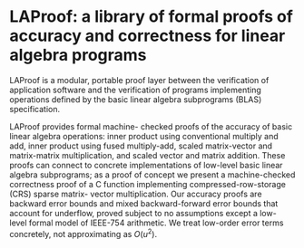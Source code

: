 # LAProof: a library of formal proofs of accuracy and correctness for linear algebra programs

LAProof is a modular, portable proof layer between
the verification of application software and the verification
of programs implementing operations defined by the basic linear algebra subprograms (BLAS) specification.

LAProof provides formal machine-
checked proofs of the accuracy of basic linear algebra operations:
inner product using conventional multiply and add, inner product
using fused multiply-add, scaled matrix-vector and matrix-matrix
multiplication, and scaled vector and matrix addition. These
proofs can connect to concrete implementations of low-level
basic linear algebra subprograms; as a proof of concept we
present a machine-checked correctness proof of a C function
implementing compressed-row-storage (CRS) sparse matrix-
vector multiplication. Our accuracy proofs are backward error
bounds and mixed backward-forward error bounds that account
for underflow, proved subject to no assumptions except a low-
level formal model of IEEE-754 arithmetic. We treat low-order
error terms concretely, not approximating as $O(u^2)$.
